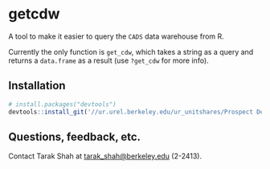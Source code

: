 getcdw
==================================================
A tool to make it easier to query the `CADS` data warehouse from R. 

Currently the only function is `get_cdw`, which takes a string as a query and returns a `data.frame` as a result (use `?get_cdw` for more info).


Installation
------------
```R
# install.packages("devtools")
devtools::install_git('//ur.urel.berkeley.edu/ur_unitshares/Prospect Development/Prospect Analysis/custom_r_packages/getcdw/.git')
```

Questions, feedback, etc.
--------------------------
Contact Tarak Shah at tarak_shah@berkeley.edu (2-2413).
